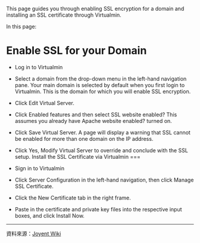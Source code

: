 This page guides you through enabling SSL encryption for a domain and installing an SSL certificate through Virtualmin.

In this page:

Enable SSL for your Domain
===

*  Log in to Virtualmin
*  Select a domain from the drop-down menu in the left-hand navigation pane. Your main domain is selected by default when you first login to Virtualmin. This is the domain for which you will enable SSL encryption.
*  Click Edit Virtual Server.
*  Click Enabled features and then select SSL website enabled? This assumes you already have Apache website enabled? turned on.
*  Click Save Virtual Server. A page will display a warning that SSL cannot be enabled for more than one domain on the IP address.
*  Click Yes, Modify Virtual Server to override and conclude with the SSL setup.
Install the SSL Certificate via Virtualmin
===

*  Sign in to Virtualmin
*  Click Server Configuration in the left-hand navigation, then click Manage SSL Certificate.
*  Click the New Certificate tab in the right frame.
*  Paste in the certificate and private key files into the respective input boxes, and click Install Now.




----
資料來源：[Joyent Wiki](http://wiki.joyent.com/display/www/Documentation+Home)
